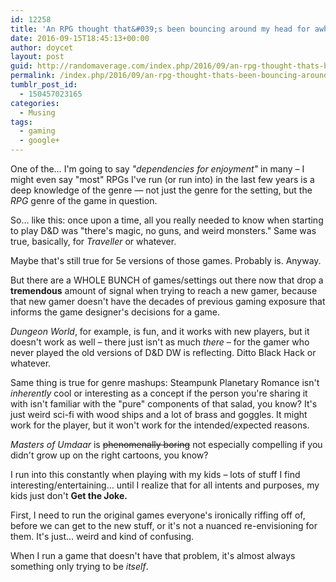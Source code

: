 ```yaml
---
id: 12258
title: 'An RPG thought that&#039;s been bouncing around my head for awhile now'
date: 2016-09-15T18:45:13+00:00
author: doycet
layout: post
guid: http://randomaverage.com/index.php/2016/09/an-rpg-thought-thats-been-bouncing-around-my-head-for-awhile-now/
permalink: /index.php/2016/09/an-rpg-thought-thats-been-bouncing-around-my-head-for-awhile-now/
tumblr_post_id:
  - 150457023165
categories:
  - Musing
tags:
  - gaming
  - google+
---
```

One of the&#8230; I'm going to say _"dependencies for enjoyment"_ in many &#8211; I might even say "most" RPGs I've run (or run into) in the last few years is a deep knowledge of the genre &#8212; not just the genre for the setting, but the _RPG_ genre of the game in question.

So&#8230; like this: once upon a time, all you really needed to know when starting to play D&D was "there's magic, no guns, and weird monsters." Same was true, basically, for _Traveller_ or whatever.

Maybe that's still true for 5e versions of those games. Probably is. Anyway.

But there are a WHOLE BUNCH of games/settings out there now that drop a **tremendous** amount of signal when trying to reach a new gamer, because that new gamer doesn't have the decades of previous gaming exposure that informs the game designer's decisions for a game.

_Dungeon World_, for example, is fun, and it works with new players, but it doesn't work as well &#8211; there just isn't as much _there_ &#8211; for the gamer who never played the old versions of D&D DW is reflecting. Ditto Black Hack or whatever.

Same thing is true for genre mashups: Steampunk Planetary Romance isn't _inherently_ cool or interesting as a concept if the person you're sharing it with isn't familiar with the "pure" components of that salad, you know? It's just weird sci-fi with wood ships and a lot of brass and goggles. It might work for the player, but it won't work for the intended/expected reasons.

_Masters of Umdaar_ is <del>phenomenally boring</del> not especially compelling if you didn't grow up on the right cartoons, you know?

I run into this constantly when playing with my kids &#8211; lots of stuff I find interesting/entertaining&#8230; until I realize that for all intents and purposes, my kids just don't **Get the Joke.**

First, I need to run the original games everyone's ironically riffing off of, before we can get to the new stuff, or it's not a nuanced re-envisioning for them. It's just&#8230; weird and kind of confusing.

When I run a game that doesn't have that problem, it's almost always something only trying to be _itself_.